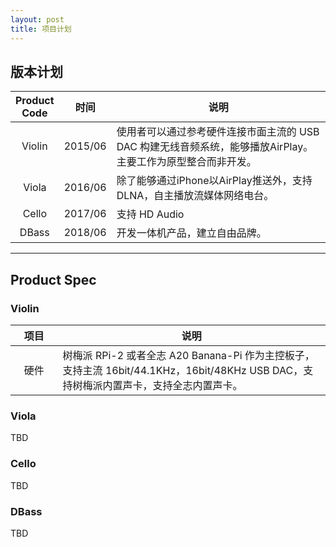 ```yaml
---
layout: post
title: 项目计划
---
```


## 版本计划

<table>
  <col width=15%>
  <col width=15%>
  <thead>
    <tr>
      <th>Product Code</th>
      <th>时间</th>
      <th>说明</th>
    </tr>
  </thead>
  <tbody>
    <tr>
      <td align='center'>Violin</td>
      <td align='center'>2015/06</td>
      <td>使用者可以通过参考硬件连接市面主流的 USB DAC 构建无线音频系统，能够播放AirPlay。<br />主要工作为原型整合而非开发。</td>
    </tr>
    <tr>
      <td align='center'>Viola</td>
      <td align='center'>2016/06</td>
      <td>除了能够通过iPhone以AirPlay推送外，支持DLNA，自主播放流媒体网络电台。</td>
    </tr>
    <tr>
      <td align='center'>Cello</td>
      <td align='center'>2017/06</td>
      <td>支持 HD Audio</td>
    </tr>
    <tr>
      <td align='center'>DBass</td>
      <td align='center'>2018/06</td>
      <td>开发一体机产品，建立自由品牌。</td>
    </tr>
  </tbody>
</table>

-----

## Product Spec

### Violin

<table>
  <col width=15%>
  <thead>
    <tr>
      <th>项目</th>
      <th>说明</th>
    </tr>
  </thead>
  <tbody>
    <tr>
      <td align='center'>硬件</td>
      <td>树梅派 RPi-2 或者全志 A20 Banana-Pi 作为主控板子，支持主流 16bit/44.1KHz，16bit/48KHz USB DAC，支持树梅派内置声卡，支持全志内置声卡。</td>
    </tr>
  </tbody>
</table>



### Viola

TBD

### Cello

TBD

### DBass

TBD
